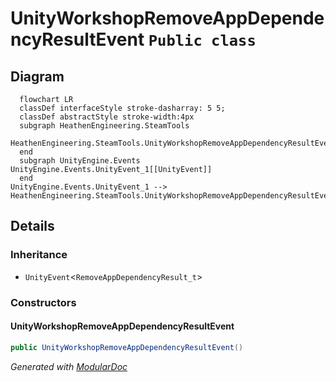 # UnityWorkshopRemoveAppDependencyResultEvent `Public class`

## Diagram
```mermaid
  flowchart LR
  classDef interfaceStyle stroke-dasharray: 5 5;
  classDef abstractStyle stroke-width:4px
  subgraph HeathenEngineering.SteamTools
  HeathenEngineering.SteamTools.UnityWorkshopRemoveAppDependencyResultEvent[[UnityWorkshopRemoveAppDependencyResultEvent]]
  end
  subgraph UnityEngine.Events
UnityEngine.Events.UnityEvent_1[[UnityEvent]]
  end
UnityEngine.Events.UnityEvent_1 --> HeathenEngineering.SteamTools.UnityWorkshopRemoveAppDependencyResultEvent
```

## Details
### Inheritance
 - `UnityEvent`&lt;`RemoveAppDependencyResult_t`&gt;

### Constructors
#### UnityWorkshopRemoveAppDependencyResultEvent
```csharp
public UnityWorkshopRemoveAppDependencyResultEvent()
```

*Generated with* [*ModularDoc*](https://github.com/hailstorm75/ModularDoc)
